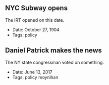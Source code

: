 ## NYC Subway opens

The IRT opened on this date.
- Date: October 27, 1904
- Tags: policy
## Daniel Patrick makes the news

The NY state congressman voted on something.
- Date: June 13, 2017
- Tags: policy moynihan
